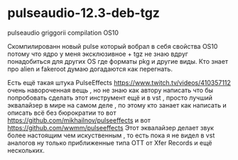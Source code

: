 # pulseaudio-12.3-deb-tgz
pulseaudio griggorii compilation OS10

Скомпилированн новый pulse который вобрал в себя свойства OS10 потому что ядро у меня эксклюзивное + tgz не знаю вдруг понадобиться для других OS  где форматы pkg и другие виды. Кто знает про alien и fakeroot думаю догадаются как перегнать.

Есть ещё такая штука PulseEffects https://www.twitch.tv/videos/410357112 очень навороченная вещь , но не знаю как автору написать 
что бы попробовать сделать этот инструмент ещё и в vst , просто лучший эквалайзер в мире на самом деле , по этому кто занает 
как написать и описать всё без бюрократии то вот https://github.com/mikhailnov/pulseeffects и вот https://github.com/wwmm/pulseeffects
Этот эквалайзер делает звук более настоящим чем искуственным , то есть пока я не видел в vst аналогов ну только приближенные 
типа OTT от Xfer Records и ещё нескольких.
